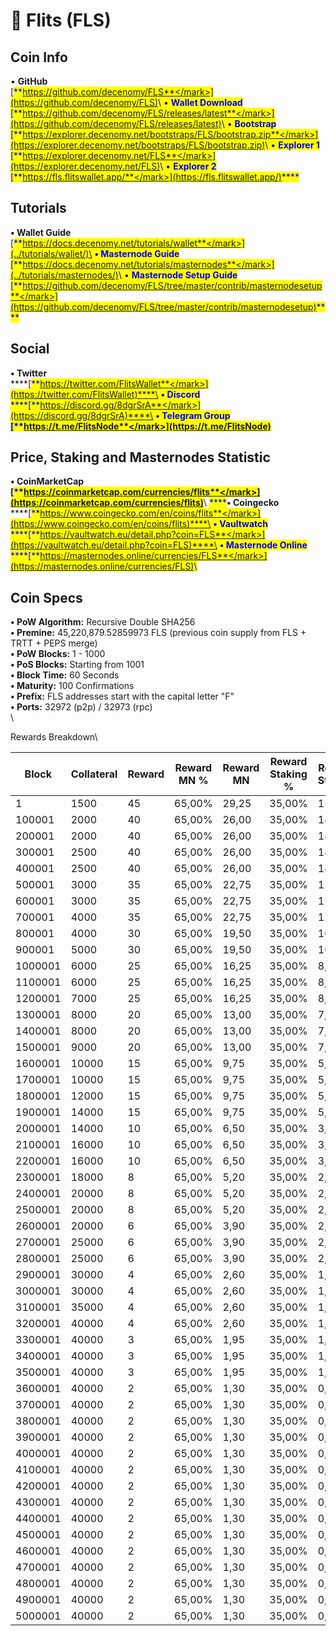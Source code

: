 # 🔸 Flits (FLS)

## Coin Info

• **GitHub**\
[<mark style="color:blue;">**https://github.com/decenomy/FLS**</mark>](https://github.com/decenomy/FLS)<mark style="color:blue;"></mark>\ <mark style="color:blue;"></mark>• **Wallet Download**\
[<mark style="color:blue;">**https://github.com/decenomy/FLS/releases/latest**</mark>](https://github.com/decenomy/FLS/releases/latest)<mark style="color:blue;"></mark>\ <mark style="color:blue;"></mark>• **Bootstrap**\
[<mark style="color:blue;">**https://explorer.decenomy.net/bootstraps/FLS/bootstrap.zip**</mark>](https://explorer.decenomy.net/bootstraps/FLS/bootstrap.zip)<mark style="color:blue;"></mark>\ <mark style="color:blue;"></mark>• **Explorer 1** \
[<mark style="color:blue;">**https://explorer.decenomy.net/FLS**</mark>](https://explorer.decenomy.net/FLS)<mark style="color:blue;"></mark>\ <mark style="color:blue;"></mark>• **Explorer 2**\
[<mark style="color:blue;">**https://fls.flitswallet.app/**</mark>](https://fls.flitswallet.app/)<mark style="color:blue;">****</mark>

## Tutorials

**• Wallet Guide**\
[<mark style="color:blue;">**https://docs.decenomy.net/tutorials/wallet**</mark>](../tutorials/wallet/)\
**• Masternode Guide**\
[<mark style="color:blue;">**https://docs.decenomy.net/tutorials/masternodes**</mark>](../tutorials/masternodes/)<mark style="color:blue;"></mark>\ <mark style="color:blue;"></mark>• **Masternode Setup Guide**\
[<mark style="color:blue;">**https://github.com/decenomy/FLS/tree/master/contrib/masternodesetup**</mark>](https://github.com/decenomy/FLS/tree/master/contrib/masternodesetup)<mark style="color:blue;">****</mark>

## Social

**• Twitter**\
****[<mark style="color:blue;">**https://twitter.com/FlitsWallet**</mark>](https://twitter.com/FlitsWallet)****\
**• Discord**\
****[<mark style="color:blue;">**https://discord.gg/8dgrSrA**</mark>](https://discord.gg/8dgrSrA)****\
**• Telegram Group**\
****[<mark style="color:blue;">**https://t.me/FlitsNode**</mark>](https://t.me/FlitsNode)<mark style="color:blue;">****</mark>

## Price, Staking and Masternodes Statistic

**• CoinMarketCap**\
****[<mark style="color:blue;">**https://coinmarketcap.com/currencies/flits**</mark>](https://coinmarketcap.com/currencies/flits)<mark style="color:blue;">****</mark>\ <mark style="color:blue;">****</mark>**• Coingecko**\
****[<mark style="color:blue;">**https://www.coingecko.com/en/coins/flits**</mark>](https://www.coingecko.com/en/coins/flits)****\
**• Vaultwatch**\
****[<mark style="color:blue;">**https://vaultwatch.eu/detail.php?coin=FLS**</mark>](https://vaultwatch.eu/detail.php?coin=FLS)****\
**• Masternode Online**\
****[<mark style="color:blue;">**https://masternodes.online/currencies/FLS**</mark>](https://masternodes.online/currencies/FLS)<mark style="color:blue;"></mark>\ <mark style="color:blue;"></mark>

## **Coin Specs**

**• PoW Algorithm:** Recursive Double SHA256\
**• Premine:** 45,220,879.52859973 FLS (previous coin supply from FLS + TRTT + PEPS merge)\
**• PoW Blocks:** 1 - 1000\
**• PoS Blocks:** Starting from 1001\
**• Block Time:** 60 Seconds\
**• Maturity:** 100 Confirmations\
**• Prefix:** FLS addresses start with the capital letter "F"\
**• Ports:** 32972 (p2p) / 32973 (rpc)\
\


Rewards Breakdown\



| Block   | Collateral | Reward | Reward MN % | Reward MN | Reward Staking % | Reward Staking | Supply (M) | Target Inflation |
| ------- | ---------- | ------ | ----------- | --------- | ---------------- | -------------- | ---------- | ---------------- |
| 1       | 1500       | 45     | 65,00%      | 29,25     | 35,00%           | 15,75          | 45         | 50,00%           |
| 100001  | 2000       | 40     | 65,00%      | 26,00     | 35,00%           | 14,00          | 50         | 45,00%           |
| 200001  | 2000       | 40     | 65,00%      | 26,00     | 35,00%           | 14,00          | 54         | 40,50%           |
| 300001  | 2500       | 40     | 65,00%      | 26,00     | 35,00%           | 14,00          | 58         | 36,45%           |
| 400001  | 2500       | 40     | 65,00%      | 26,00     | 35,00%           | 14,00          | 62         | 32,81%           |
| 500001  | 3000       | 35     | 65,00%      | 22,75     | 35,00%           | 12,25          | 66         | 29,52%           |
| 600001  | 3000       | 35     | 65,00%      | 22,75     | 35,00%           | 12,25          | 69         | 26,57%           |
| 700001  | 4000       | 35     | 65,00%      | 22,75     | 35,00%           | 12,25          | 73         | 23,91%           |
| 800001  | 4000       | 30     | 65,00%      | 19,50     | 35,00%           | 10,50          | 76         | 21,52%           |
| 900001  | 5000       | 30     | 65,00%      | 19,50     | 35,00%           | 10,50          | 79         | 19,37%           |
| 1000001 | 6000       | 25     | 65,00%      | 16,25     | 35,00%           | 8,75           | 82         | 17,43%           |
| 1100001 | 6000       | 25     | 65,00%      | 16,25     | 35,00%           | 8,75           | 85         | 15,69%           |
| 1200001 | 7000       | 25     | 65,00%      | 16,25     | 35,00%           | 8,75           | 87         | 14,12%           |
| 1300001 | 8000       | 20     | 65,00%      | 13,00     | 35,00%           | 7,00           | 90         | 12,71%           |
| 1400001 | 8000       | 20     | 65,00%      | 13,00     | 35,00%           | 7,00           | 92         | 11,44%           |
| 1500001 | 9000       | 20     | 65,00%      | 13,00     | 35,00%           | 7,00           | 94         | 10,29%           |
| 1600001 | 10000      | 15     | 65,00%      | 9,75      | 35,00%           | 5,25           | 96         | 9,27%            |
| 1700001 | 10000      | 15     | 65,00%      | 9,75      | 35,00%           | 5,25           | 97         | 8,34%            |
| 1800001 | 12000      | 15     | 65,00%      | 9,75      | 35,00%           | 5,25           | 99         | 7,50%            |
| 1900001 | 14000      | 15     | 65,00%      | 9,75      | 35,00%           | 5,25           | 100        | 6,75%            |
| 2000001 | 14000      | 10     | 65,00%      | 6,50      | 35,00%           | 3,50           | 102        | 6,08%            |
| 2100001 | 16000      | 10     | 65,00%      | 6,50      | 35,00%           | 3,50           | 103        | 5,47%            |
| 2200001 | 16000      | 10     | 65,00%      | 6,50      | 35,00%           | 3,50           | 104        | 4,92%            |
| 2300001 | 18000      | 8      | 65,00%      | 5,20      | 35,00%           | 2,80           | 105        | 4,43%            |
| 2400001 | 20000      | 8      | 65,00%      | 5,20      | 35,00%           | 2,80           | 105        | 3,99%            |
| 2500001 | 20000      | 8      | 65,00%      | 5,20      | 35,00%           | 2,80           | 106        | 3,59%            |
| 2600001 | 20000      | 6      | 65,00%      | 3,90      | 35,00%           | 2,10           | 107        | 3,23%            |
| 2700001 | 25000      | 6      | 65,00%      | 3,90      | 35,00%           | 2,10           | 108        | 2,91%            |
| 2800001 | 25000      | 6      | 65,00%      | 3,90      | 35,00%           | 2,10           | 108        | 2,62%            |
| 2900001 | 30000      | 4      | 65,00%      | 2,60      | 35,00%           | 1,40           | 109        | 2,36%            |
| 3000001 | 30000      | 4      | 65,00%      | 2,60      | 35,00%           | 1,40           | 109        | 2,12%            |
| 3100001 | 35000      | 4      | 65,00%      | 2,60      | 35,00%           | 1,40           | 110        | 1,91%            |
| 3200001 | 40000      | 4      | 65,00%      | 2,60      | 35,00%           | 1,40           | 110        | 1,72%            |
| 3300001 | 40000      | 3      | 65,00%      | 1,95      | 35,00%           | 1,05           | 110        | 1,55%            |
| 3400001 | 40000      | 3      | 65,00%      | 1,95      | 35,00%           | 1,05           | 111        | 1,39%            |
| 3500001 | 40000      | 3      | 65,00%      | 1,95      | 35,00%           | 1,05           | 111        | 1,25%            |
| 3600001 | 40000      | 2      | 65,00%      | 1,30      | 35,00%           | 0,70           | 111        | 1,13%            |
| 3700001 | 40000      | 2      | 65,00%      | 1,30      | 35,00%           | 0,70           | 111        | 1,01%            |
| 3800001 | 40000      | 2      | 65,00%      | 1,30      | 35,00%           | 0,70           | 112        | 1,00%            |
| 3900001 | 40000      | 2      | 65,00%      | 1,30      | 35,00%           | 0,70           | 112        | 1,00%            |
| 4000001 | 40000      | 2      | 65,00%      | 1,30      | 35,00%           | 0,70           | 112        | 1,00%            |
| 4100001 | 40000      | 2      | 65,00%      | 1,30      | 35,00%           | 0,70           | 112        | 1,00%            |
| 4200001 | 40000      | 2      | 65,00%      | 1,30      | 35,00%           | 0,70           | 112        | 1,00%            |
| 4300001 | 40000      | 2      | 65,00%      | 1,30      | 35,00%           | 0,70           | 113        | 1,00%            |
| 4400001 | 40000      | 2      | 65,00%      | 1,30      | 35,00%           | 0,70           | 113        | 1,00%            |
| 4500001 | 40000      | 2      | 65,00%      | 1,30      | 35,00%           | 0,70           | 113        | 1,00%            |
| 4600001 | 40000      | 2      | 65,00%      | 1,30      | 35,00%           | 0,70           | 113        | 1,00%            |
| 4700001 | 40000      | 2      | 65,00%      | 1,30      | 35,00%           | 0,70           | 113        | 1,00%            |
| 4800001 | 40000      | 2      | 65,00%      | 1,30      | 35,00%           | 0,70           | 114        | 1,00%            |
| 4900001 | 40000      | 2      | 65,00%      | 1,30      | 35,00%           | 0,70           | 114        | 1,00%            |
| 5000001 | 40000      | 2      | 65,00%      | 1,30      | 35,00%           | 0,70           | 114        | 1,00%            |
